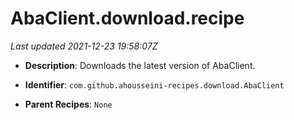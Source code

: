 # AbaClient.download.recipe

_Last updated 2021-12-23 19:58:07Z_

- **Description**: Downloads the latest version of AbaClient.

- **Identifier**: `com.github.ahousseini-recipes.download.AbaClient`

- **Parent Recipes**: `None`